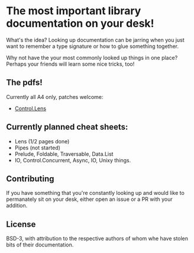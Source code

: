 # The most important library documentation on your desk!

What's the idea? Looking up documentation can be jarring when you just
want to remember a type signature or how to glue something together.

Why not have the your most commonly looked up things in one place? Perhaps your
friends will learn some nice tricks, too!

## The pdfs!

Currently all A4 only, patches welcome:

* [Control.Lens](lens.pdf)

## Currently planned cheat sheets:

* Lens (1/2 pages done)
* Pipes (not started)
* Prelude, Foldable, Traversable, Data.List
* IO, Control.Concurrent, Async, IO, Unixy things.

## Contributing

If you have something that you're constantly looking up and would like to
permanately sit on your desk, either open an issue or a PR with your addition.


## License

BSD-3, with attribution to the respective authors of whom whe have stolen
bits of their documentation.

